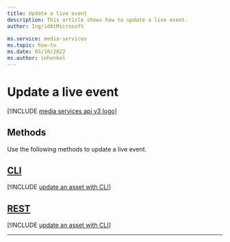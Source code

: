 ```yaml
---
title: Update a live event
description: This article shows how to update a live event.
author: IngridAtMicrosoft
 
ms.service: media-services
ms.topic: how-to
ms.date: 03/10/2022
ms.author: inhenkel
---
```


# Update a live event

[!INCLUDE [media services api v3 logo](./includes/v3-hr.md)]

## Methods

Use the following methods to update a live event.

## [CLI](#tab/cli/)

[!INCLUDE [update an asset with CLI](./includes/task-update-live-event-cli.md)]

## [REST](#tab/rest/)

[!INCLUDE [update an asset with CLI](./includes/task-update-live-event-rest.md)]

---
